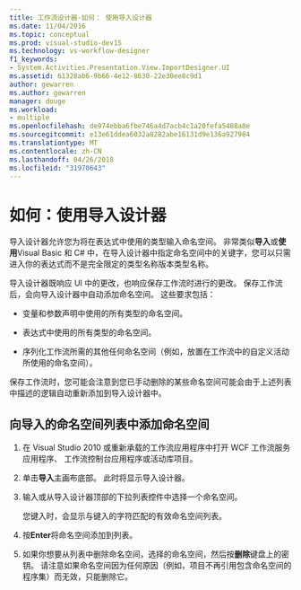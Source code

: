 ```yaml
---
title: 工作流设计器-如何： 使用导入设计器
ms.date: 11/04/2016
ms.topic: conceptual
ms.prod: visual-studio-dev15
ms.technology: vs-workflow-designer
f1_keywords:
- System.Activities.Presentation.View.ImportDesigner.UI
ms.assetid: 61328ab6-9b66-4e12-8630-22e30ee8c9d1
author: gewarren
ms.author: gewarren
manager: douge
ms.workload:
- multiple
ms.openlocfilehash: de974ebba6fbe746a4d7acb4c1a20fefa5488a8e
ms.sourcegitcommit: e13e61ddea6032a8282abe16131d9e136a927984
ms.translationtype: MT
ms.contentlocale: zh-CN
ms.lasthandoff: 04/26/2018
ms.locfileid: "31970643"
---
```

# <a name="how-to-use-the-imports-designer"></a>如何：使用导入设计器

导入设计器允许您为将在表达式中使用的类型输入命名空间。 非常类似**导入**或**使用**Visual Basic 和 C# 中，在导入设计器中指定命名空间中的关键字，您可以只需进入你的表达式而不是完全限定的类型名称版本类型名称。

导入设计器既响应 UI 中的更改，也响应保存工作流时进行的更改。 保存工作流后，会向导入设计器中自动添加命名空间。 这些要求包括：

-   变量和参数声明中使用的所有类型的命名空间。

-   表达式中使用的所有类型的命名空间。

-   序列化工作流所需的其他任何命名空间（例如，放置在工作流中的自定义活动所使用的命名空间）。

 保存工作流时，您可能会注意到您已手动删除的某些命名空间可能会由于上述列表中描述的逻辑自动重新添加到导入设计器中。

## <a name="to-add-a-namespace-to-the-list-of-imported-namespaces"></a>向导入的命名空间列表中添加命名空间

1.  在 Visual Studio 2010 或重新承载的工作流应用程序中打开 WCF 工作流服务应用程序、 工作流控制台应用程序或活动库项目。

2.  单击**导入**主画布底部。 此时将显示导入设计器。

3.  输入或从导入设计器顶部的下拉列表控件中选择一个命名空间。

     您键入时，会显示与键入的字符匹配的有效命名空间列表。

4.  按**Enter**将命名空间添加到列表。

5.  如果你想要从列表中删除命名空间，选择的命名空间，然后按**删除**键盘上的密钥。 请注意如果命名空间因为任何原因（例如，项目不再引用包含命名空间的程序集）而无效，只能删除它。